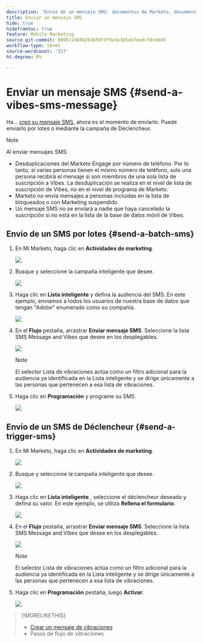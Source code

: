 ```yaml
---
description: 'Envío de un mensaje SMS: documentos de Marketo, documentación del producto'
title: Enviar un mensaje SMS
hide: true
hidefromtoc: true
feature: Mobile Marketing
source-git-commit: 8895c2db94263659f3f9e3e3b5ebfeedcf8cbbd3
workflow-type: tm+mt
source-wordcount: '317'
ht-degree: 0%

---
```


# Enviar un mensaje SMS {#send-a-vibes-sms-message}

Ha... [creó su mensaje SMS](/help/marketo/product-docs/mobile-marketing/vibes-sms-messages/create-an-sms-message.md), ahora es el momento de enviarlo. Puede enviarlo por lotes o mediante la campaña de Déclencheur.

>[!NOTE]
>
>Al enviar mensajes SMS:
>
>* Desduplicaciones del Marketo Engage por número de teléfono. Por lo tanto, si varias personas tienen el mismo número de teléfono, solo una persona recibirá el mensaje si son miembros de una sola lista de suscripción a Vibes. La desduplicación se realiza en el nivel de lista de suscripción de Vibes, no en el nivel de programa de Marketo.
>* Marketo no envía mensajes a personas incluidas en la lista de bloqueados o con Marketing suspendido.
>* Un mensaje SMS no se enviará a nadie que haya cancelado la suscripción si no está en la lista de la base de datos móvil de Vibes.

## Envío de un SMS por lotes {#send-a-batch-sms}

1. En Mi Marketo, haga clic en **Actividades de marketing**.

   ![](assets/send-an-sms-message-1.png)

1. Busque y seleccione la campaña inteligente que desee.

   ![](assets/send-an-sms-message-2.png)

1. Haga clic en **Lista inteligente** y defina la audiencia del SMS. En este ejemplo, enviamos a todos los usuarios de nuestra base de datos que tengan &quot;Adobe&quot; enumerado como su compañía.

   ![](assets/send-an-sms-message-3.png)

1. En el **Flujo** pestaña, arrastrar **Enviar mensaje SMS**. Seleccione la lista SMS Message and Vibes que desee en los desplegables.

   ![](assets/send-an-sms-message-4.png)

   >[!NOTE]
   >
   >El selector Lista de vibraciones actúa como un filtro adicional para la audiencia ya identificada en la Lista inteligente y se dirige únicamente a las personas que pertenecen a esa lista de vibraciones.

1. Haga clic en **Programación** y programe su SMS.

   ![](assets/send-an-sms-message-5.png)

## Envío de un SMS de Déclencheur {#send-a-trigger-sms}

1. En Mi Marketo, haga clic en **Actividades de marketing**.

   ![](assets/send-an-sms-message-6.png)

1. Busque y seleccione la campaña inteligente que desee.

   ![](assets/send-an-sms-message-7.png)

1. Haga clic en **Lista inteligente** , seleccione el déclencheur deseado y defina su valor. En este ejemplo, se utiliza **Rellena el formulario**.

   ![](assets/send-an-sms-message-8.png)

1. En el **Flujo** pestaña, arrastrar **Enviar mensaje SMS**. Seleccione la lista SMS Message and Vibes que desee en los desplegables.

   ![](assets/send-an-sms-message-9.png)

   >[!NOTE]
   >
   >El selector Lista de vibraciones actúa como un filtro adicional para la audiencia ya identificada en la Lista inteligente y se dirige únicamente a las personas que pertenecen a esa lista de vibraciones.

1. Haga clic en **Programación** pestaña, luego **Activar**.

   ![](assets/send-an-sms-message-10.png)

>[!MORELIKETHIS]
>
>* [Crear un mensaje de vibraciones](/help/marketo/product-docs/mobile-marketing/vibes-sms-messages/create-a-vibes-sms-message.md)
>* Pasos de flujo de vibraciones

